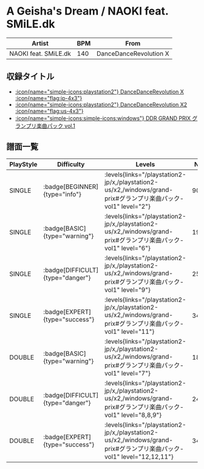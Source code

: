# A Geisha's Dream / NAOKI feat. SMiLE.dk

|Artist|BPM|From|
|------|---|----|
|NAOKI feat. SMiLE.dk|140|DanceDanceRevolution X|

## 収録タイトル

- [:icon{name="simple-icons:playstation2"} DanceDanceRevolution X :icon{name="flag:jp-4x3"}](/playstation2-jp/x)
- [:icon{name="simple-icons:playstation2"} DanceDanceRevolution X2 :icon{name="flag:us-4x3"}](/playstation2-us/x2)
- [:icon{name="simple-icons:simple-icons:windows"} DDR GRAND PRIX グランプリ楽曲パック vol.1](/windows/grand-prix#グランプリ楽曲パック-vol1)

## 譜面一覧

|PlayStyle|Difficulty|Levels|Notes|Movie|
|---------|----------|------|-----|-----|
|SINGLE| :badge[BEGINNER]{type="info"}| :levels{links="/playstation2-jp/x,/playstation2-us/x2,/windows/grand-prix#グランプリ楽曲パック-vol1" level="2"}|90/0||
|SINGLE| :badge[BASIC]{type="warning"}| :levels{links="/playstation2-jp/x,/playstation2-us/x2,/windows/grand-prix#グランプリ楽曲パック-vol1" level="6"}|192/10||
|SINGLE| :badge[DIFFICULT]{type="danger"}| :levels{links="/playstation2-jp/x,/playstation2-us/x2,/windows/grand-prix#グランプリ楽曲パック-vol1" level="9"}|254/30||
|SINGLE| :badge[EXPERT]{type="success"}| :levels{links="/playstation2-jp/x,/playstation2-us/x2,/windows/grand-prix#グランプリ楽曲パック-vol1" level="11"}|340/30||
|DOUBLE| :badge[BASIC]{type="warning"}| :levels{links="/playstation2-jp/x,/playstation2-us/x2,/windows/grand-prix#グランプリ楽曲パック-vol1" level="7"}|188/8||
|DOUBLE| :badge[DIFFICULT]{type="danger"}| :levels{links="/playstation2-jp/x,/playstation2-us/x2,/windows/grand-prix#グランプリ楽曲パック-vol1" level="8,8,9"}|240/10||
|DOUBLE| :badge[EXPERT]{type="success"}| :levels{links="/playstation2-jp/x,/playstation2-us/x2,/windows/grand-prix#グランプリ楽曲パック-vol1" level="12,12,11"}|341/16||
